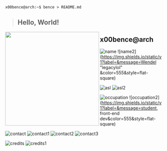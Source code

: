 ```console
x00bence@arch:~$ bence > README.md
```

> ## Hello, World!

<img align="left" src="https://www.github.com/x00bence.png" width="300" height="300" />

## x00bence@arch

![name](https://img.shields.io/static/v1?label=&message=name%3A&color=111&style=flat-square)
![name2](https://img.shields.io/static/v1?label=&message=Wendel "legacylol" &color=555&style=flat-square)

![asl](https://img.shields.io/static/v1?label=&message=A%2FS%2FL%3A&color=111&style=flat-square)
![asl2](https://img.shields.io/static/v1?label=&message=17MaleBrazil&color=555&style=flat-square)

![occupation](https://img.shields.io/static/v1?label=&message=occupation%3A&color=111&style=flat-square)
![occupation2](https://img.shields.io/static/v1?label=&message=student, front-end dev&color=555&style=flat-square)

![contact](https://img.shields.io/static/v1?label=&message=contact%3A&color=111&style=flat-square)
![contact1](https://img.shields.io/static/v1?logo=github&label=&message=legacylol&color=555&logoColor=AAA&style=flat-square)
![contact2](https://img.shields.io/static/v1?logo=gmail&label=&message=wendelp313@gmail.com&color=555&logoColor=AAA&style=flat-square)
![contact3](https://img.shields.io/static/v1?logo=discord&label=&message=.legacy#5182&color=555&logoColor=AAA&style=flat-square)

![credits](https://img.shields.io/static/v1?label=&message=credits%3A&color=111&style=flat-square)
![credits1](https://img.shields.io/static/v1?logo=github&label=&message=x00bence&color=555&logoColor=AAA&style=flat-square)
